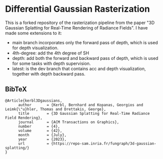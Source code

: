 # Differential Gaussian Rasterization

This is a forked repository of the rasterization pipeline from the paper "3D Gaussian Splatting for Real-Time Rendering of Radiance Fields". I have made some extensions to it: 

- main branch incorporates only the forward pass of depth, which is used for depth visualization. 
- 4th-degree: add the 4th degree of SH
- depth: add both the forward and backward pass of depth, which is used for some tasks with depth supervision.
- latest: is the dev branch that contains acc and depth visualization, together with depth backward pass. 

<section class="section" id="BibTeX">
  <div class="container is-max-desktop content">
    <h2 class="title">BibTeX</h2>
    <pre><code>@Article{kerbl3Dgaussians,
      author       = {Kerbl, Bernhard and Kopanas, Georgios and Leimk{\"u}hler, Thomas and Drettakis, George},
      title        = {3D Gaussian Splatting for Real-Time Radiance Field Rendering},
      journal      = {ACM Transactions on Graphics},
      number       = {4},
      volume       = {42},
      month        = {July},
      year         = {2023},
      url          = {https://repo-sam.inria.fr/fungraph/3d-gaussian-splatting/}
}</code></pre>
  </div>
</section>